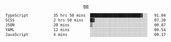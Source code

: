 <p align="center">
  <samp>
    <a href="https://yiwwhl.com">me</a>
  </samp>
</p>

<!--START_SECTION:waka-->

```txt
TypeScript           35 hrs 50 mins  ██████████████████████▓░░   91.04 %
SCSS                 2 hrs 50 mins   █▓░░░░░░░░░░░░░░░░░░░░░░░   07.20 %
JSON                 20 mins         ▒░░░░░░░░░░░░░░░░░░░░░░░░   00.87 %
YAML                 12 mins         ░░░░░░░░░░░░░░░░░░░░░░░░░   00.54 %
JavaScript           4 mins          ░░░░░░░░░░░░░░░░░░░░░░░░░   00.17 %
```

<!--END_SECTION:waka-->
